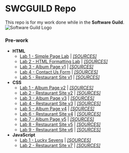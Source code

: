 # SWCGUILD Repo
This repo is for my work done while in the **Software Guild**.![Software Guild Logo](http://joryeugene.bitbucket.org/swg.jpg)
### Pre-work
* **HTML**
    * [Lab 1 - Simple Page Lab](http://joryeugene.bitbucket.org/prework/html/lab1/simple.html) | [_[SOURCES]_](https://bitbucket.org/joryeugene/joryeugene.bitbucket.org/src/master/prework/html/lab1/)
    * [Lab 2 - HTML Formatting Lab](http://joryeugene.bitbucket.org/prework/html/lab2/formattingDemoPage.html) | [_[SOURCES]_](https://bitbucket.org/joryeugene/joryeugene.bitbucket.org/src/master/prework/html/lab2/)
    * [Lab 3 - Album Page v1](http://joryeugene.bitbucket.org/prework/html/lab3/albumPage.html) | [_[SOURCES]_](https://bitbucket.org/joryeugene/joryeugene.bitbucket.org/src/master/prework/html/lab3/)
    * [Lab 4 - Contact Us Form](http://joryeugene.bitbucket.org/prework/html/lab4/contactUs.html) | [_[SOURCES]_](https://bitbucket.org/joryeugene/joryeugene.bitbucket.org/src/master/prework/html/lab4/)
    * [Lab 5 - Restaurant Site v1](http://joryeugene.bitbucket.org/prework/html/lab5/) | [_[SOURCES]_](https://bitbucket.org/joryeugene/joryeugene.bitbucket.org/src/master/prework/html/lab5/)
* **CSS**
    * [Lab 1 - Album Page v2](http://joryeugene.bitbucket.org/prework/css/lab1/albumPage.html) | [_[SOURCES]_](https://bitbucket.org/joryeugene/joryeugene.bitbucket.org/src/master/prework/css/lab1/)
    * [Lab 2 - Restaurant Site v2](http://joryeugene.bitbucket.org/prework/css/lab2/) | [_[SOURCES]_](https://bitbucket.org/joryeugene/joryeugene.bitbucket.org/src/master/prework/css/lab2/)
    * [Lab 3 - Album Page v3](http://joryeugene.bitbucket.org/prework/css/lab3/albumPage.html) | [_[SOURCES]_](https://bitbucket.org/joryeugene/joryeugene.bitbucket.org/src/master/prework/css/lab3/)
    * [Lab 4 - Restaurant Site v3](http://joryeugene.bitbucket.org/prework/css/lab4/) | [_[SOURCES]_](https://bitbucket.org/joryeugene/joryeugene.bitbucket.org/src/master/prework/css/lab4/)
    * [Lab 5 - Album Page v4](http://joryeugene.bitbucket.org/prework/css/lab5/albumPage.html) | [_[SOURCES]_](https://bitbucket.org/joryeugene/joryeugene.bitbucket.org/src/master/prework/css/lab5/)
    * [Lab 6 - Restaurant Site v4](http://joryeugene.bitbucket.org/prework/css/lab6/) | [_[SOURCES]_](https://bitbucket.org/joryeugene/joryeugene.bitbucket.org/src/master/prework/css/lab6/)
    * [Lab 7 - Album Page v5](http://joryeugene.bitbucket.org/prework/css/lab7/albumPage.html) | [_[SOURCES]_](https://bitbucket.org/joryeugene/joryeugene.bitbucket.org/src/master/prework/css/lab7/)
    * [Lab 8 - Restaurant Site v5](http://joryeugene.bitbucket.org/prework/css/lab8/) | [_[SOURCES]_](https://bitbucket.org/joryeugene/joryeugene.bitbucket.org/src/master/prework/css/lab8/)
    * [Lab 9 - Restaurant Site v6](http://joryeugene.bitbucket.org/prework/css/lab9/) | [_[SOURCES]_](https://bitbucket.org/joryeugene/joryeugene.bitbucket.org/src/master/prework/css/lab9/)
* **JavaScript**
    * [Lab 1 - Lucky Sevens](http://joryeugene.bitbucket.org/prework/js/lab1/) | [_[SOURCES]_](https://bitbucket.org/joryeugene/joryeugene.bitbucket.org/src/master/prework/js/lab1/)
    * [Lab 2 - Restaurant Site v7](http://joryeugene.bitbucket.org/prework/js/lab2/) | [_[SOURCES]_](https://bitbucket.org/joryeugene/joryeugene.bitbucket.org/src/master/prework/js/lab2/)
